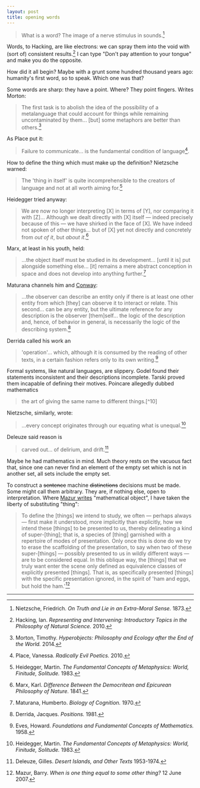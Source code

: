 ```yaml
---
layout: post
title: opening words
---
```


> What is a word? The image of a nerve stimulus in sounds.[^1]

Words, to Hacking, are like electrons: we can spray them into the void with (sort of) consistent results.[^2] I can type "Don't pay attention to your tongue" and make you do the opposite.

How did it all begin? Maybe with a grunt some hundred thousand years ago: humanity's first word, so to speak. Which one was that?

Some words are sharp: they have a point. Where? They point fingers. Writes Morton:

> The first task is to abolish the idea of the possibility of a metalanguage that could account for things while remaining uncontaminated by them... [but] some metaphors are better than others.[^3]

As Place put it:

> Failure to communicate... is the fundamental condition of language[^4].

How to define the thing which must make up the definition? Nietzsche warned:

> The 'thing in itself' is quite incomprehensible to the creators of language and not at all worth aiming for.[^5]

Heidegger tried anyway:

> We are now no longer interpreting [X] in terms of [Y], nor comparing it with [Z]... Although we dealt directly with [X] itself &mdash; indeed precisely because of this &mdash; we have shirked in the face of [X]. We have indeed not spoken of other things... but of [X] yet not directly and concretely from *out of it*, but *about it*.[^6]

Marx, at least in his youth, held:

> ...the object itself must be studied in its development... [until it is] put alongside something else... [it] remains a mere abstract conception in space and does not develop into anything further.[^7]

Maturana channels him and [Conway](https://en.wikipedia.org/wiki/Conway%27s_law):

> ...the observer can describe an entity only if there is at least one other entity from which [they] can observe it to interact or relate. This second... can be any entity, but the ultimate reference for any description is the observer [them]self... the logic of the description and, hence, of behavior in general, is necessarily the logic of the describing system.[^8]

Derrida called his work an

> 'operation'... which, although it is consumed by the reading of other texts, in a certain fashion refers only to its own writing.[^9]

Formal systems, like natural languages, are slippery. Godel found their statements inconsistent and their descriptions incomplete. Tarski proved them incapable of defining their motives. Poincare allegedly dubbed mathematics

> the art of giving the same name to different things.[^10]

Nietzsche, similarly, wrote:

> ...every concept originates through our equating what is unequal.[^5]

Deleuze said reason is

> carved out... of delirium, and drift.[^11]

Maybe he had mathematics in mind. Much theory rests on the vacuous fact that, since one can never find an element of the empty set which is not in another set, all sets include the empty set.

To construct a ~~sentence~~ machine ~~distinctions~~ decisions must be made. Some might call them arbitrary. They are, if nothing else, open to interpretation. Where [Mazur writes](http://abel.math.harvard.edu/~mazur/preprints/when_is_one.pdf) "mathematical object", I have taken the liberty of substituting "thing":

> To define the [things] we intend to study, we often &mdash; perhaps always &mdash; first make it understood, more implicitly than explicitly, how we intend these [things] to be presented to us, thereby delineating a kind of super-[thing]; that is, a species of [thing] garnished with a repertoire of modes of presentation. Only once this is done do we try to erase the scaffolding of the presentation, to say when two of these super-[things] &mdash; possibly presented to us in wildly different ways &mdash; are to be considered equal. In this oblique way, the [things] that we truly want enter the scene only defined as equivalence classes of explicitly presented [things]. That is, as specifically presented [things] with the specific presentation ignored, in the spirit of 'ham and eggs, but hold the ham.'[^12]

---

[^1]: Nietzsche, Friedrich. *On Truth and Lie in an Extra-Moral Sense.* 1873.

[^2]: Hacking, Ian. *Representing and Intervening: Introductory Topics in the Philosophy of Natural Science.* 2010.

[^3]: Morton, Timothy. *Hyperobjects: Philosophy and Ecology after the End of the World.* 2014.

[^4]: Place, Vanessa. *Radically Evil Poetics.* 2010.

[^5]: Heidegger, Martin. *The Fundamental Concepts of Metaphysics: World, Finitude, Solitude.* 1983.

[^6]: Marx, Karl. *Difference Between the Democritean and Epicurean Philosophy of Nature.* 1841.

[^7]: Maturana, Humberto. *Biology of Cognition.* 1970.

[^8]: Derrida, Jacques. *Positions.* 1981.

[^9]: Eves, Howard. *Foundations and Fundamental Concepts of Mathematics.* 1958.

[^11]: Deleuze, Gilles. *Desert Islands, and Other Texts* 1953-1974.

[^12]: Mazur, Barry. *When is one thing equal to some other thing?* 12 June 2007.
